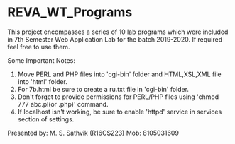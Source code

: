 # REVA_WT_Programs
This project encompasses a series of 10 lab programs which were included in 7th Semester Web Application Lab for the batch 2019-2020. If required feel free to use them.

Some Important Notes: 

1) Move PERL and PHP files into 'cgi-bin' folder and HTML,XSL,XML file into 'html' folder.
2) For 7b.html be sure to create a ru.txt file in 'cgi-bin' folder.
3) Don't forget to provide permissions for PERL/PHP files using 'chmod 777 abc.pl(or .php)' command.
4) If localhost isn't working, be sure to enable 'httpd' service in services section of settings.

Presented by: M. S. Sathvik (R16CS223)
Mob: 8105031609
